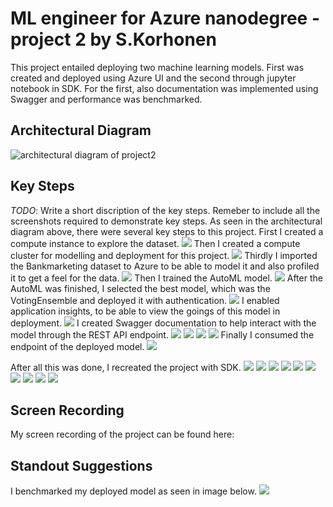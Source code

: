 # ML engineer for Azure nanodegree - project 2 by S.Korhonen

This project entailed deploying two machine learning models. First was created and deployed using Azure UI and the second through jupyter notebook in SDK. 
For the first, also documentation was implemented using Swagger and performance was benchmarked.

## Architectural Diagram
![architectural diagram of project2](/screenshots/Architectural_diagram)

## Key Steps
*TODO*: Write a short discription of the key steps. Remeber to include all the screenshots required to demonstrate key steps. 
As seen in the architectural diagram above, there were several key steps to this project. First I created a compute instance to explore the dataset.
![](/screenshots/Compute-instance-running)
Then I created a compute cluster for modelling and deployment for this project.
![](/screenshots/Cluster-running)
Thirdly I imported the Bankmarketing dataset to Azure to be able to model it and also profiled it to get a feel for the data.
![](/screenshots/Bankmarketing-data-in-azure)
Then I trained the AutoML model.
![](/screenshots/completed_automl_run1)
After the AutoML was finished, I selected the best model, which was the VotingEnsemble and deployed it with authentication.
![](/screenshots/Best_model_run1_deployed)
I enabled application insights, to be able to view the goings of this model in deployment.
![](/screenshots/Application_insights_enabled)
I created Swagger documentation to help interact with the model through the REST API endpoint.
![](/screenshots/Swagger_on_localhost)
![](/screenshots/Swagger_get)
![](/screenshots/Swagger_post)
![](/screenshots/Swagger_responses)
Finally I consumed the endpoint of the deployed model.
![](/screenshots/Running_endpoint_API_call)

After all this was done, I recreated the project with SDK.
![](/screenshots/SDK_running_pipeline)
![](/screenshots/SDK-pipeline_running)
![](/screenshots/SDK_pipeline_run_overview)
![](/screenshots/SDK_Models_running)
![](/screenshots/SDK_Bankmarketing_train_finished_run)
![](/screenshots/SDK_automl_endpoint)
![](/screenshots/SDK_automl_overview)
![](/screenshots/SDK_active_endpoint)
![](/screenshots/SDK_deployed_active_endpoint)
![](/screenshots/SDK_rundetails_widget)

## Screen Recording
My screen recording of the project can be found here: [](https://youtu.be/IFRC-Co59mY)

## Standout Suggestions
I benchmarked my deployed model as seen in image below.
![](/screenshots/benchmark)
